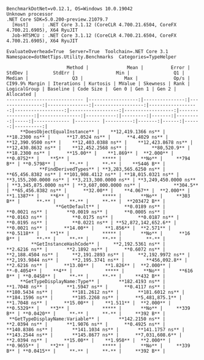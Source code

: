 
    BenchmarkDotNet=v0.12.1, OS=Windows 10.0.19042
    Unknown processor
    .NET Core SDK=5.0.200-preview.21079.7
      [Host]     : .NET Core 3.1.12 (CoreCLR 4.700.21.6504, CoreFX 4.700.21.6905), X64 RyuJIT
      Job-HTSMCU : .NET Core 3.1.12 (CoreCLR 4.700.21.6504, CoreFX 4.700.21.6905), X64 RyuJIT

    EvaluateOverhead=True  Server=True  Toolchain=.NET Core 3.1  
    Namespace=dotNetTips.Utility.Benchmarks  Categories=TypeHelper  

                          Method |              Mean |          Error |          StdDev |         StdErr |               Min |                Q1 |            Median |                Q3 |               Max |             Op/s | CI99.9% Margin | Iterations | Kurtosis | MValue | Skewness | Rank | LogicalGroup | Baseline | Code Size |  Gen 0 | Gen 1 | Gen 2 | Allocated |
    ---------------------------- |------------------:|---------------:|----------------:|---------------:|------------------:|------------------:|------------------:|------------------:|------------------:|-----------------:|---------------:|-----------:|---------:|-------:|---------:|-----:|------------- |--------- |----------:|-------:|------:|------:|----------:|
         **DoesObjectEqualInstance** |    **12,419.1366 ns** |     **18.2300 ns** |      **17.0524 ns** |      **4.4029 ns** |    **12,390.9500 ns** |    **12,403.0388 ns** |    **12,423.8678 ns** |    **12,430.8632 ns** |    **12,452.2568 ns** |         **80,520.9** |     **18.2300 ns** |      **15.00** |    **1.869** |  **2.000** |   **0.0752** |    **5** |            ***** |       **No** |     **794 B** | **0.5798** |     **-** |     **-** |    **5446 B** |
                **FindDerivedTypes** | **3,283,565.6250 ns** | **65,456.8382 ns** | **101,908.4112 ns** | **18,015.0321 ns** | **3,155,200.0000 ns** | **3,213,300.0000 ns** | **3,249,450.0000 ns** | **3,345,875.0000 ns** | **3,607,000.0000 ns** |            **304.5** | **65,456.8382 ns** |      **32.00** |    **4.067** |  **2.000** |   **1.1387** |    **6** |            ***** |       **No** |     **303 B** |      **-** |     **-** |     **-** |  **203472 B** |
                      **GetDefault** |         **0.0189 ns** |      **0.0021 ns** |       **0.0019 ns** |      **0.0005 ns** |         **0.0163 ns** |         **0.0175 ns** |         **0.0187 ns** |         **0.0195 ns** |         **0.0221 ns** | **52,872,142,652.6** |      **0.0021 ns** |      **14.00** |    **1.856** |  **2.571** |   **0.5118** |    **1** |            ***** |       **No** |      **16 B** |      **-** |     **-** |     **-** |         **-** |
             **GetInstanceHashCode** |     **2,192.5361 ns** |      **2.6216 ns** |       **2.1892 ns** |      **0.6072 ns** |     **2,188.4504 ns** |     **2,191.2893 ns** |     **2,192.9972 ns** |     **2,193.9844 ns** |     **2,195.3741 ns** |        **456,092.8** |      **2.6216 ns** |      **13.00** |    **1.826** |  **2.000** |  **-0.4054** |    **4** |            ***** |       **No** |     **616 B** | **0.0458** |     **-** |     **-** |     **432 B** |
         **GetTypeDisplayName:Type** |       **182.4193 ns** |      **1.7048 ns** |       **1.5947 ns** |      **0.4117 ns** |       **180.5434 ns** |       **181.2612 ns** |       **181.6012 ns** |       **184.1596 ns** |       **185.2268 ns** |      **5,481,875.1** |      **1.7048 ns** |      **15.00** |    **1.511** |  **2.000** |   **0.5329** |    **3** |            ***** |       **No** |     **339 B** | **0.0420** |     **-** |     **-** |     **392 B** |
     **GetTypeDisplayName:Variable** |       **142.2150 ns** |      **2.0394 ns** |       **1.9076 ns** |      **0.4925 ns** |       **140.8386 ns** |       **141.1034 ns** |       **141.1757 ns** |       **143.2544 ns** |       **145.8677 ns** |      **7,031,608.6** |      **2.0394 ns** |      **15.00** |    **1.950** |  **2.000** |   **0.9655** |    **2** |            ***** |       **No** |     **339 B** | **0.0415** |     **-** |     **-** |     **392 B** |
